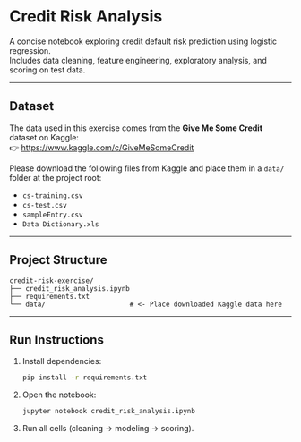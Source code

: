 # Credit Risk Analysis

A concise notebook exploring credit default risk prediction using logistic regression.  
Includes data cleaning, feature engineering, exploratory analysis, and scoring on test data.

---

## Dataset

The data used in this exercise comes from the **Give Me Some Credit** dataset on Kaggle:  
👉 https://www.kaggle.com/c/GiveMeSomeCredit  

Please download the following files from Kaggle and place them in a `data/` folder at the project root:
- `cs-training.csv`
- `cs-test.csv`
- `sampleEntry.csv`
- `Data Dictionary.xls`

---

## Project Structure
```
credit-risk-exercise/
├── credit_risk_analysis.ipynb
├── requirements.txt
└── data/                     # <- Place downloaded Kaggle data here
```

---

## Run Instructions

1. Install dependencies:
   ```bash
   pip install -r requirements.txt
   ```

2. Open the notebook:
   ```bash
   jupyter notebook credit_risk_analysis.ipynb
   ```

3. Run all cells (cleaning → modeling → scoring).

